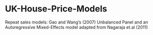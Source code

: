 # UK-House-Price-Models
Repeat sales models: Gao and Wang’s (2007) Unbalanced Panel and an Autoregressive Mixed-Effects model adapted from Nagaraja et.al (2011)
